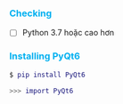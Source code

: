 ### <span style="color:rgb(0, 176, 240)">Checking </span> 
- [ ] Python 3.7 hoặc cao hơn
### <span style="color:rgb(0, 176, 240)">Installing PyQt6</span> 
```lua
$ pip install PyQt6
```
```lua
>>> import PyQt6
```
